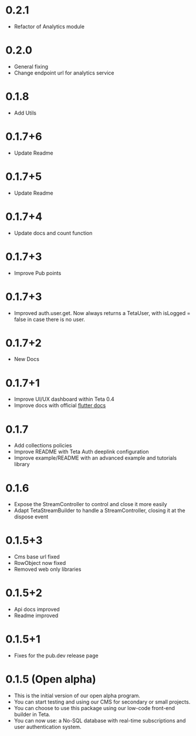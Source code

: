 # 0.2.1

* Refactor of Analytics module

# 0.2.0

* General fixing
* Change endpoint url for analytics service

# 0.1.8

* Add Utils

# 0.1.7+6

* Update Readme

# 0.1.7+5

* Update Readme

# 0.1.7+4

* Update docs and count function

# 0.1.7+3

* Improve Pub points

# 0.1.7+3

* Improved auth.user.get. Now always returns a TetaUser, with isLogged = false in case there is no user.

# 0.1.7+2

* New Docs

# 0.1.7+1

* Improve UI/UX dashboard within Teta 0.4 
* Improve docs with official [flutter docs](https://teta.so/flutter-docs)

# 0.1.7

* Add collections policies
* Improve README with Teta Auth deeplink configuration
* Improve example/README with an advanced example and tutorials library

# 0.1.6

* Expose the StreamController to control and close it more easily
* Adapt TetaStreamBuilder to handle a StreamController, closing it at the dispose event

# 0.1.5+3

* Cms base url fixed
* RowObject now fixed
* Removed web only libraries

# 0.1.5+2

* Api docs improved
* Readme improved

# 0.1.5+1

* Fixes for the pub.dev release page

# 0.1.5 (Open alpha)

* This is the initial version of our open alpha program.
* You can start testing and using our CMS for secondary or small projects.
* You can choose to use this package using our low-code front-end builder in Teta.
* You can now use: a No-SQL database with real-time subscriptions and user authentication system.